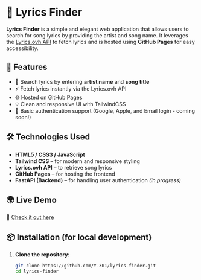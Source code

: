 # 🎵 Lyrics Finder

**Lyrics Finder** is a simple and elegant web application that allows users to search for song lyrics by providing the artist and song name. It leverages the [Lyrics.ovh API](https://lyricsovh.docs.apiary.io/#) to fetch lyrics and is hosted using **GitHub Pages** for easy accessibility.

## 🚀 Features

- 🎤 Search lyrics by entering **artist name** and **song title**
- ⚡ Fetch lyrics instantly via the Lyrics.ovh API
- 🌐 Hosted on GitHub Pages
- 💡 Clean and responsive UI with TailwindCSS
- 🔐 Basic authentication support (Google, Apple, and Email login - coming soon!)

## 🛠️ Technologies Used

- **HTML5 / CSS3 / JavaScript**
- **Tailwind CSS** – for modern and responsive styling
- **Lyrics.ovh API** – to retrieve song lyrics
- **GitHub Pages** – for hosting the frontend
- **FastAPI (Backend)** – for handling user authentication *(in progress)*

## 🌍 Live Demo

🔗 [Check it out here](https://y-301.github.io/lyrics-finder/)

## 📦 Installation (for local development)

1. **Clone the repository**:
   ```bash
   git clone https://github.com/Y-301/lyrics-finder.git
   cd lyrics-finder
